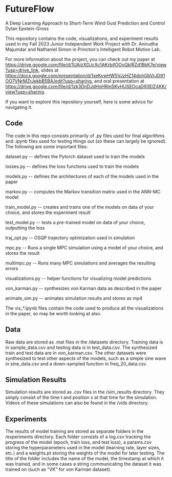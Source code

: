 # FutureFlow

A Deep Learning Approach to Short-Term Wind Gust Prediction and Control
Dylan Epstein-Gross

This repository contains the code, visualizations, and experiment results
used in my Fall 2023 Junior Independent Work Project with Dr. Anirudha
Majumdar and Nathaniel Simon in Princton's Intelligent Robot Motion Lab.

For more information about the project, you can check out my paper at
https://drive.google.com/file/d/1UAizXDJcXc1AKrbifOOvQkIRZd1BkK7e/view?usp=drive_link, slides at https://docs.google.com/presentation/d/1xeKvwHW5VJzHZ14dohGbVrJD91OO7VNrMZrJekbB5BA/edit?usp=sharing, and oral presentation at https://drive.google.com/file/d/1zk3DnDJdHnHRmSKvHUSEOcaD93ElZ4KK/view?usp=sharing.

If you want to explore this repository yourself, here is some advice for
navigating it.

## Code

The code in this repo consists primarily of .py files used for final algorithms
and .ipynb files used for testing things out (so these can largely be ignored).
The following are some important files:

dataset.py -- defines the Pytorch dataset used to train the models

losses.py -- defines the loss functions used to train the models

models.py -- defines the architectures of each of the models used in the paper

markov.py -- computes the Markov transition matrix used in the ANN-MC model

train_model.py -- creates and trains one of the models on data of your choice, and
stores the experiment result

test_model.py -- tests a pre-trained model on data of your choice, outputting the loss

traj_opt.py -- OSQP trajectory optimization used in simulation

mpc.py -- Runs a single MPC simulation using a model of your choice, and stores the
result

multimpc.py -- Runs many MPC simulations and averages the resulting errors

visualizations.py -- helper functions for visualizing model predictions

von_karman.py -- synthesizes von Karman data as described in the paper

animate_sim.py -- animates simulation results and stores as mp4

The vis\_\*.ipynb files contain the code used to produce all the visualizations in the paper,
so may be worth looking at also.

## Data

Raw data are stored as .mat files in the /datasets directory. Training data is in sample_data.csv
and testing data is in test_data.csv. The synthesized train and test data are in von_karman.csv.
The other datasets were synthesized to test other aspects of the models, such as a simple sine wave
in sine_data.csv and a down-sampled function in freq_20_data.csv.

## Simulation Results

Simulation results are stored as .csv files in the /sim_results directory. They simply consist
of the time t and position x at that time for the simulation. Videos of these simulations can
also be found in the /vids directory.

## Experiments

The results of model training are stored as separate folders in the /experiments directory. Each
folder consists of a log.csv tracking the progress of the model (epoch, train loss, and test loss), a params.csv storing the hyperparameters used in the model (learning rate, layer sizes, etc.) and a weights.pt storing the weights of the model for later testing. The title of the folder
includes the name of the model, the timestamp at which it was trained, and in some cases a string
communicating the dataset it was trained on (such as "VK" for von Karman dataset).
